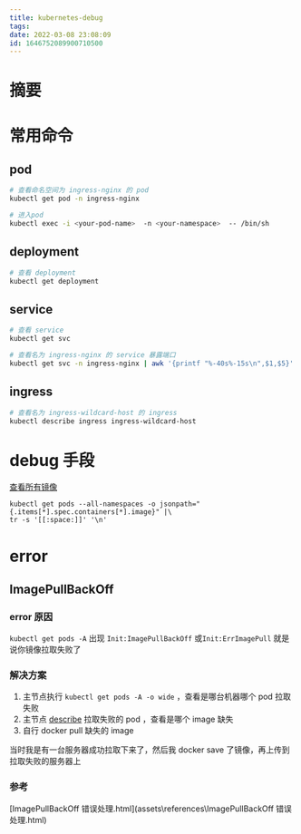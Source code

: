 ```yaml
---
title: kubernetes-debug
tags: 
date: 2022-03-08 23:08:09
id: 1646752089900710500
---
```

# 摘要

# 常用命令

## pod

```sh
# 查看命名空间为 ingress-nginx 的 pod
kubectl get pod -n ingress-nginx 
```

```sh
# 进入pod
kubectl exec -i <your-pod-name>  -n <your-namespace>  -- /bin/sh
```

## deployment

```sh
# 查看 deployment
kubectl get deployment 
```

## service

```sh
# 查看 service
kubectl get svc
```

```sh
# 查看名为 ingress-nginx 的 service 暴露端口
kubectl get svc -n ingress-nginx | awk '{printf "%-40s%-15s\n",$1,$5}'
```

## ingress

```sh
# 查看名为 ingress-wildcard-host 的 ingress
kubectl describe ingress ingress-wildcard-host
```

# debug 手段

[查看所有镜像](https://kubernetes.io/docs/tasks/access-application-cluster/list-all-running-container-images/#list-all-container-images-in-all-namespaces) 

```
kubectl get pods --all-namespaces -o jsonpath="{.items[*].spec.containers[*].image}" |\
tr -s '[[:space:]]' '\n'
```



# error

## ImagePullBackOff

### error 原因

`kubectl get pods -A`  出现 `Init:ImagePullBackOff` 或`Init:ErrImagePull` 就是说你镜像拉取失败了

### 解决方案

1. 主节点执行 `kubectl get pods -A -o wide` ，查看是哪台机器哪个 pod 拉取失败
2. 主节点 [describe](https://kubernetes.io/docs/reference/generated/kubectl/kubectl-commands#describe) 拉取失败的 pod ，查看是哪个 image 缺失
3. 自行 docker pull 缺失的 image 

当时我是有一台服务器成功拉取下来了，然后我 docker save 了镜像，再上传到拉取失败的服务器上

### 参考

 [ImagePullBackOff 错误处理.html](assets\references\ImagePullBackOff 错误处理.html) 





